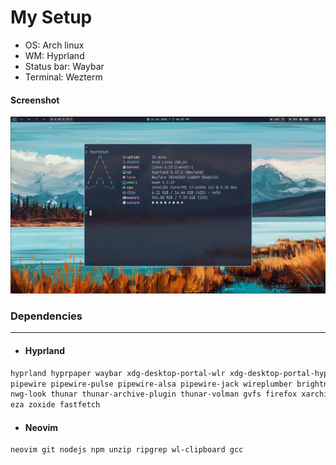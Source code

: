 # My Setup
- OS: Arch linux
- WM: Hyprland
- Status bar: Waybar
- Terminal: Wezterm

#### Screenshot
![Screenshot1](./screenshots/desktop.png)

### Dependencies
---

- #### Hyprland
```bash
hyprland hyprpaper waybar xdg-desktop-portal-wlr xdg-desktop-portal-hyprland xdg-desktop-portal-gtk \
pipewire pipewire-pulse pipewire-alsa pipewire-jack wireplumber brightnessctl bluez blueman pavucontrol \
nwg-look thunar thunar-archive-plugin thunar-volman gvfs firefox xarchiver ristretto vlc wofi wezterm \
eza zoxide fastfetch
```

- #### Neovim
```bash
neovim git nodejs npm unzip ripgrep wl-clipboard gcc
```
